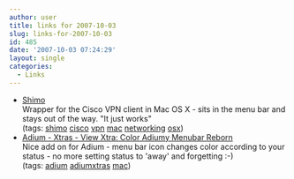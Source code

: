 ```yaml
---
author: user
title: links for 2007-10-03
slug: links-for-2007-10-03
id: 485
date: '2007-10-03 07:24:29'
layout: single
categories:
  - Links
---
```


*   [Shimo](http://www.nexumoja.org/projects/Shimo/)  
    Wrapper for the Cisco VPN client in Mac OS X - sits in the menu bar and stays out of the way. "It just works"  
    (tags: [shimo](http://del.icio.us/superpat/shimo) [cisco](http://del.icio.us/superpat/cisco) [vpn](http://del.icio.us/superpat/vpn) [mac](http://del.icio.us/superpat/mac) [networking](http://del.icio.us/superpat/networking) [osx](http://del.icio.us/superpat/osx))  
*   [Adium - Xtras - View Xtra: Color Adiumy Menubar Reborn](http://adiumxtras.com/index.php?a=xtras&xtra_id=4497)  
    Nice add on for Adium - menu bar icon changes color according to your status - no more setting status to 'away' and forgetting :-)  
    (tags: [adium](http://del.icio.us/superpat/adium) [adiumxtras](http://del.icio.us/superpat/adiumxtras) [mac](http://del.icio.us/superpat/mac))  
